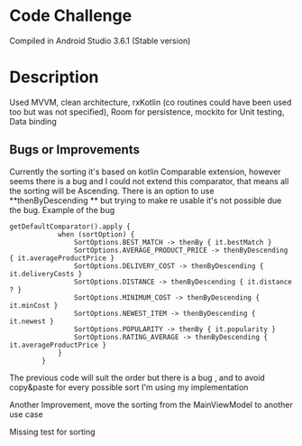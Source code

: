 # Code Challenge

Compiled in Android Studio 3.6.1 (Stable version)

# Description
Used MVVM, clean architecture, rxKotlin (co routines could have been used too but was not specified), Room for persistence,  mockito for Unit testing, Data binding

## Bugs or Improvements

Currently the sorting it's based on kotlin Comparable extension, however seems there is a bug and I could not extend this comparator, that means all the sorting will be Ascending. There is an option to use **thenByDescending ** but trying to make re usable it's not possible due the bug.
Example of the bug

    getDefaultComparator().apply {
                when (sortOption) {
                    SortOptions.BEST_MATCH -> thenBy { it.bestMatch }
                    SortOptions.AVERAGE_PRODUCT_PRICE -> thenByDescending { it.averageProductPrice }
                    SortOptions.DELIVERY_COST -> thenByDescending { it.deliveryCosts }
                    SortOptions.DISTANCE -> thenByDescending { it.distance ? }
                    SortOptions.MINIMUM_COST -> thenByDescending { it.minCost }
                    SortOptions.NEWEST_ITEM -> thenByDescending { it.newest }
                    SortOptions.POPULARITY -> thenBy { it.popularity }
                    SortOptions.RATING_AVERAGE -> thenByDescending { it.averageProductPrice }
                }
            }

The previous code will suit the order but there is a bug , and to avoid copy&paste for every possible sort I'm using my implementation

Another Improvement, move the sorting from the MainViewModel to another use case

Missing test for sorting 

